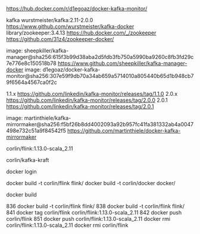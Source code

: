 https://hub.docker.com/r/d1egoaz/docker-kafka-monitor/

kafka
wurstmeister/kafka:2.11-2.0.0
https://www.github.com/wurstmeister/kafka-docker
library/zookeeper:3.4.13
https://hub.docker.com/_/zookeeper
https://github.com/31z4/zookeeper-docker/

image: sheepkiller/kafka-manager@sha256:615f3b99d38aba2d5fdb3fb750a5990ba9260c8fb3fd29c7e776e8c150518b78
https://www.github.com/sheepkiller/kafka-manager-docker
image: d1egoaz/docker-kafka-monitor@sha256:307e59f9db70a34ab659a5714010a805440b65d1b948cb79f6564a4567ca0f2c

1.1.x https://github.com/linkedin/kafka-monitor/releases/tag/1.1.0 
2.0.x https://github.com/linkedin/kafka-monitor/releases/tag/2.0.0 
2.0.1 https://github.com/linkedin/kafka-monitor/releases/tag/2.0.1

image: martinthiele/kafka-mirrormaker@sha256:f5bf26b8dd4002093a92b957fc41fa381332ab4a0047498e732c51a9f84542f5
https://github.com/martinthiele/docker-kafka-mirrormaker

corlin/flink:1.13.0-scala_2.11




corlin/kafka-kraft

docker login

docker build -t corlin/flink flink/
docker build -t corlin/docker docker/

docker build


836  docker build -t corlin/flink flink/
838  docker build -t corlin/flink flink/
841  docker tag  corlin/flink  corlin/flink:1.13.0-scala_2.11
842  docker push  corlin/flink
851  docker push  corlin/flink:1.13.0-scala_2.11
docker rmi  corlin/flink:1.13.0-scala_2.11
docker rmi  corlin/flink

